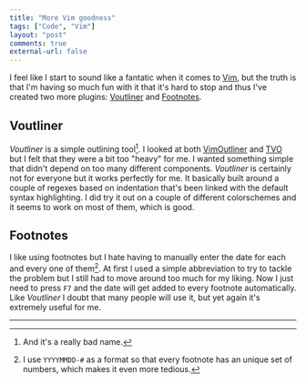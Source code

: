 ```yaml
---
title: "More Vim goodness" 
tags: ["Code", "Vim"]
layout: "post"
comments: true
external-url: false
---
```


I feel like I start to sound like a fantatic when it comes to [Vim](http://www.vim.org/), but the truth is that I'm having so much fun with it that it's hard to stop and thus I've created two more plugins: [Voutliner](https://github.com/gummesson/voutliner.vim) and [Footnotes](https://github.com/gummesson/footnotes.vim).

## Voutliner

*Voutliner* is a simple outlining tool[^20130216-1]. I looked at both [VimOutliner](http://www.vim.org/scripts/script.php?script_id=3515) and [TVO](http://www.vim.org/scripts/script.php?script_id=517) but I felt that they were a bit too "heavy" for me. I wanted something simple that didn't depend on too many different components. *Voutliner* is certainly not for everyone but it works perfectly for me. It basically built around a couple of regexes based on indentation that's been linked with the default syntax highlighting. I did try it out on a couple of different colorschemes and it seems to work on most of them, which is good.

## Footnotes

I like using footnotes but I hate having to manually enter the date for each and every one of them[^20130216-2]. At first I used a simple abbreviation to try to tackle the problem but I still had to move around too much for my liking. Now I just need to press `F7` and the date will get added to every footnote automatically. Like *Voutliner* I doubt that many people will use it, but yet again it's extremely useful for me.

* * *

[^20130216-1]: And it's a really bad name.
[^20130216-2]: I use `YYYYMMDD-#` as a format so that every footnote has an unique set of numbers, which makes it even more tedious.
